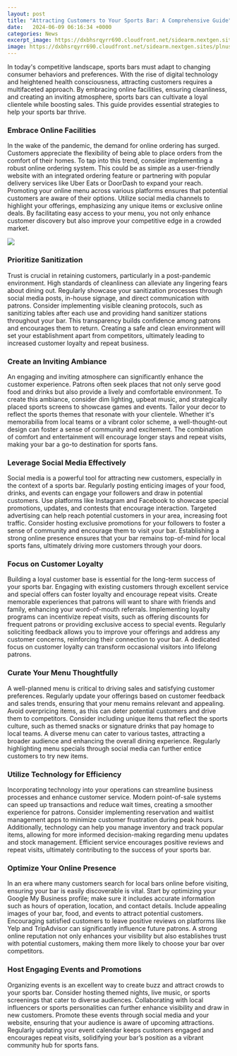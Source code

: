 ```yaml
---
layout: post
title: "Attracting Customers to Your Sports Bar: A Comprehensive Guide"
date:   2024-06-09 06:16:34 +0000
categories: News
excerpt_image: https://dxbhsrqyrr690.cloudfront.net/sidearm.nextgen.sites/plnusealions.com/images/responsive_2023/default_image.png
image: https://dxbhsrqyrr690.cloudfront.net/sidearm.nextgen.sites/plnusealions.com/images/responsive_2023/default_image.png
---
```


In today's competitive landscape, sports bars must adapt to changing consumer behaviors and preferences. With the rise of digital technology and heightened health consciousness, attracting customers requires a multifaceted approach. By embracing online facilities, ensuring cleanliness, and creating an inviting atmosphere, sports bars can cultivate a loyal clientele while boosting sales. This guide provides essential strategies to help your sports bar thrive.
### Embrace Online Facilities
In the wake of the pandemic, the demand for online ordering has surged. Customers appreciate the flexibility of being able to place orders from the comfort of their homes. To tap into this trend, consider implementing a robust online ordering system. This could be as simple as a user-friendly website with an integrated ordering feature or partnering with popular delivery services like Uber Eats or DoorDash to expand your reach. 
Promoting your online menu across various platforms ensures that potential customers are aware of their options. Utilize social media channels to highlight your offerings, emphasizing any unique items or exclusive online deals. By facilitating easy access to your menu, you not only enhance customer discovery but also improve your competitive edge in a crowded market.

![](https://dxbhsrqyrr690.cloudfront.net/sidearm.nextgen.sites/plnusealions.com/images/responsive_2023/default_image.png)
### Prioritize Sanitization
Trust is crucial in retaining customers, particularly in a post-pandemic environment. High standards of cleanliness can alleviate any lingering fears about dining out. Regularly showcase your sanitization processes through social media posts, in-house signage, and direct communication with patrons. 
Consider implementing visible cleaning protocols, such as sanitizing tables after each use and providing hand sanitizer stations throughout your bar. This transparency builds confidence among patrons and encourages them to return. Creating a safe and clean environment will set your establishment apart from competitors, ultimately leading to increased customer loyalty and repeat business.
### Create an Inviting Ambiance
An engaging and inviting atmosphere can significantly enhance the customer experience. Patrons often seek places that not only serve good food and drinks but also provide a lively and comfortable environment. To create this ambiance, consider dim lighting, upbeat music, and strategically placed sports screens to showcase games and events.
Tailor your decor to reflect the sports themes that resonate with your clientele. Whether it's memorabilia from local teams or a vibrant color scheme, a well-thought-out design can foster a sense of community and excitement. The combination of comfort and entertainment will encourage longer stays and repeat visits, making your bar a go-to destination for sports fans.
### Leverage Social Media Effectively
Social media is a powerful tool for attracting new customers, especially in the context of a sports bar. Regularly posting enticing images of your food, drinks, and events can engage your followers and draw in potential customers. Use platforms like Instagram and Facebook to showcase special promotions, updates, and contests that encourage interaction.
Targeted advertising can help reach potential customers in your area, increasing foot traffic. Consider hosting exclusive promotions for your followers to foster a sense of community and encourage them to visit your bar. Establishing a strong online presence ensures that your bar remains top-of-mind for local sports fans, ultimately driving more customers through your doors.
### Focus on Customer Loyalty
Building a loyal customer base is essential for the long-term success of your sports bar. Engaging with existing customers through excellent service and special offers can foster loyalty and encourage repeat visits. Create memorable experiences that patrons will want to share with friends and family, enhancing your word-of-mouth referrals.
Implementing loyalty programs can incentivize repeat visits, such as offering discounts for frequent patrons or providing exclusive access to special events. Regularly soliciting feedback allows you to improve your offerings and address any customer concerns, reinforcing their connection to your bar. A dedicated focus on customer loyalty can transform occasional visitors into lifelong patrons.
### Curate Your Menu Thoughtfully
A well-planned menu is critical to driving sales and satisfying customer preferences. Regularly update your offerings based on customer feedback and sales trends, ensuring that your menu remains relevant and appealing. Avoid overpricing items, as this can deter potential customers and drive them to competitors.
Consider including unique items that reflect the sports culture, such as themed snacks or signature drinks that pay homage to local teams. A diverse menu can cater to various tastes, attracting a broader audience and enhancing the overall dining experience. Regularly highlighting menu specials through social media can further entice customers to try new items.
### Utilize Technology for Efficiency
Incorporating technology into your operations can streamline business processes and enhance customer service. Modern point-of-sale systems can speed up transactions and reduce wait times, creating a smoother experience for patrons. Consider implementing reservation and waitlist management apps to minimize customer frustration during peak hours.
Additionally, technology can help you manage inventory and track popular items, allowing for more informed decision-making regarding menu updates and stock management. Efficient service encourages positive reviews and repeat visits, ultimately contributing to the success of your sports bar.
### Optimize Your Online Presence
In an era where many customers search for local bars online before visiting, ensuring your bar is easily discoverable is vital. Start by optimizing your Google My Business profile; make sure it includes accurate information such as hours of operation, location, and contact details. Include appealing images of your bar, food, and events to attract potential customers.
Encouraging satisfied customers to leave positive reviews on platforms like Yelp and TripAdvisor can significantly influence future patrons. A strong online reputation not only enhances your visibility but also establishes trust with potential customers, making them more likely to choose your bar over competitors.
### Host Engaging Events and Promotions
Organizing events is an excellent way to create buzz and attract crowds to your sports bar. Consider hosting themed nights, live music, or sports screenings that cater to diverse audiences. Collaborating with local influencers or sports personalities can further enhance visibility and draw in new customers.
Promote these events through social media and your website, ensuring that your audience is aware of upcoming attractions. Regularly updating your event calendar keeps customers engaged and encourages repeat visits, solidifying your bar’s position as a vibrant community hub for sports fans.